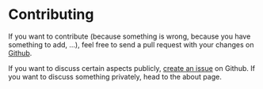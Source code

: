 # Contributing

If you want to contribute (because something is wrong, because you have something to add, ...), feel free to send a pull request with your changes on [Github](https://github.com/CybernetiX-S3C/stoicsurgeon/).

If you want to discuss certain aspects publicly, [create an issue](https://github.com/CybernetiX-S3C/stoicsurgeon/issues/new) on Github. If you want to discuss something privately, head to the about page.
